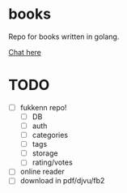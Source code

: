 # books
Repo for books written in golang.

[Chat here](https://telegram.me/ProCxx)

# TODO
- [ ] fukkenn repo!
  - [ ] DB
  - [ ] auth
  - [ ] categories
  - [ ] tags
  - [ ] storage
  - [ ] rating/votes
- [ ] online reader
- [ ] download in pdf/djvu/fb2
